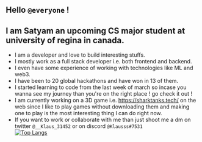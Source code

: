 ## Hello `@everyone` !
## I am Satyam an upcoming CS major student at university of regina in canada.
- I am a developer and love to build interesting stuffs.
- I mostly work as a full stack developer i.e. both frontend and backend.
- I even have some experience of working with technologies like ML and web3.
- I have been to 20 global hackathons and have won in 13 of them.
- I started learning to code from the last week of march so incase you wanna see my journey than you're on the right place ! go check it out !
- I am currently working on a 3D game i.e. https://sharktanks.tech/ on the web since I like to play games without downloading them and making one to play is the most interesting thing I can do right now.
- If you want to work or collaborate with me than just shoot me a dm on twitter `@__Klaus_31452` or on discord `@Klausss#7531` <br>
[![Top Langs](https://github-readme-stats.vercel.app/api/top-langs/?username=KlausMikhaelson&layout=compact&theme=calm)](https://github.com/KlausMikhaelson/github-readme-stats)

